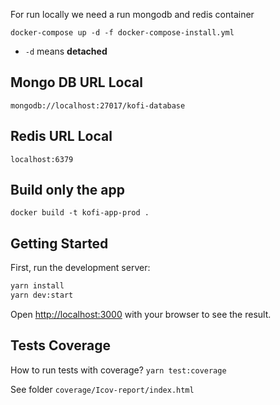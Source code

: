 For run locally we need a run mongodb and redis container

```
docker-compose up -d -f docker-compose-install.yml
```

- `-d` means **detached**

## Mongo DB URL Local

```
mongodb://localhost:27017/kofi-database
```

## Redis URL Local

```
localhost:6379
```

## Build only the app

```
docker build -t kofi-app-prod .
```

## Getting Started

First, run the development server:

```bash
yarn install
yarn dev:start
```

Open [http://localhost:3000](http://localhost:3000) with your browser to see the result.


## Tests Coverage
How to run tests with coverage?
`yarn test:coverage`

See folder `coverage/Icov-report/index.html`